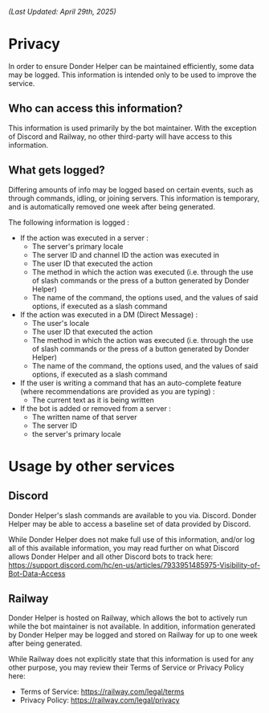 *(Last Updated: April 29th, 2025)*

# Privacy

In order to ensure Donder Helper can be maintained efficiently, some data may be logged. This information is intended only to be used to improve the service.

## Who can access this information?

This information is used primarily by the bot maintainer. With the exception of Discord and Railway, no other third-party will have access to this information.

## What gets logged?

Differing amounts of info may be logged based on certain events, such as through commands, idling, or joining servers. This information is temporary, and is automatically removed one week after being generated.

The following information is logged :

- If the action was executed in a server :
  - The server's primary locale
  - The server ID and channel ID the action was executed in
  - The user ID that executed the action
  - The method in which the action was executed (i.e. through the use of slash commands or the press of a button generated by Donder Helper)
  - The name of the command, the options used, and the values of said options, if executed as a slash command
- If the action was executed in a DM (Direct Message) :
  - The user's locale
  - The user ID that executed the action
  - The method in which the action was executed (i.e. through the use of slash commands or the press of a button generated by Donder Helper)
  - The name of the command, the options used, and the values of said options, if executed as a slash command
- If the user is writing a command that has an auto-complete feature (where recommendations are provided as you are typing) :
  - The current text as it is being written
- If the bot is added or removed from a server :
  - The written name of that server
  - The server ID
  - the server's primary locale

# Usage by other services

## Discord

Donder Helper's slash commands are available to you via. Discord. Donder Helper may be able to access a baseline set of data provided by Discord.

While Donder Helper does not make full use of this information, and/or log all of this available information, you may read further on what Discord allows Donder Helper and all other Discord bots to track here: https://support.discord.com/hc/en-us/articles/7933951485975-Visibility-of-Bot-Data-Access

## Railway

Donder Helper is hosted on Railway, which allows the bot to actively run while the bot maintainer is not available. In addition, information generated by Donder Helper may be logged and stored on Railway for up to one week after being generated.

While Railway does not explicitly state that this information is used for any other purpose, you may review their Terms of Service or Privacy Policy here:
- Terms of Service: https://railway.com/legal/terms
- Privacy Policy: https://railway.com/legal/privacy
